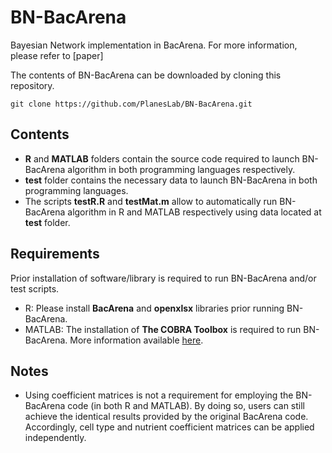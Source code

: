 # BN-BacArena
Bayesian Network implementation in BacArena. For more information, please refer to [paper]

The contents of BN-BacArena can be downloaded by cloning this repository.
```
git clone https://github.com/PlanesLab/BN-BacArena.git
```

## Contents
- **R** and **MATLAB** folders contain the source code required to launch BN-BacArena algorithm in both programming languages respectively.
- **test** folder contains the necessary data to launch BN-BacArena in both programming languages.
- The scripts **testR.R** and **testMat.m** allow to automatically run BN-BacArena algorithm in R and MATLAB respectively using data located at **test** folder.

## Requirements
Prior installation of software/library is required to run BN-BacArena and/or test scripts.
- R: Please install **BacArena** and **openxlsx** libraries prior running BN-BacArena.
- MATLAB: The installation of **The COBRA Toolbox** is required to run BN-BacArena. More information available [here](https://opencobra.github.io/cobratoolbox/latest/installation.html).

## Notes
- Using coefficient matrices is not a requirement for employing the BN-BacArena code (in both R and MATLAB). By doing so, users can still achieve the identical results provided by the original BacArena code. Accordingly, cell type and nutrient coefficient matrices can be applied independently.
